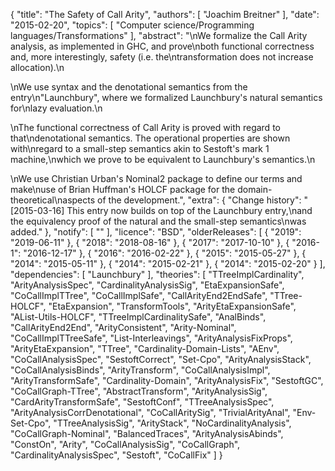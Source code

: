 {
    "title": "The Safety of Call Arity",
    "authors": [
        "Joachim Breitner"
    ],
    "date": "2015-02-20",
    "topics": [
        "Computer science/Programming languages/Transformations"
    ],
    "abstract": "\nWe formalize the Call Arity analysis, as implemented in GHC, and prove\nboth functional correctness and, more interestingly, safety (i.e. the\ntransformation does not increase allocation).\n<p>\nWe use syntax and the denotational semantics from the entry\n\"Launchbury\", where we formalized Launchbury's natural semantics for\nlazy evaluation.\n<p>\nThe functional correctness of Call Arity is proved with regard to that\ndenotational semantics. The operational properties are shown with\nregard to a small-step semantics akin to Sestoft's mark 1 machine,\nwhich we prove to be equivalent to Launchbury's semantics.\n<p>\nWe use Christian Urban's Nominal2 package to define our terms and make\nuse of Brian Huffman's HOLCF package for the domain-theoretical\naspects of the development.",
    "extra": {
        "Change history": "[2015-03-16] This entry now builds on top of the Launchbury entry,\nand the equivalency proof of the natural and the small-step semantics\nwas added."
    },
    "notify": [
        ""
    ],
    "licence": "BSD",
    "olderReleases": [
        {
            "2019": "2019-06-11"
        },
        {
            "2018": "2018-08-16"
        },
        {
            "2017": "2017-10-10"
        },
        {
            "2016-1": "2016-12-17"
        },
        {
            "2016": "2016-02-22"
        },
        {
            "2015": "2015-05-27"
        },
        {
            "2014": "2015-05-11"
        },
        {
            "2014": "2015-02-21"
        },
        {
            "2014": "2015-02-20"
        }
    ],
    "dependencies": [
        "Launchbury"
    ],
    "theories": [
        "TTreeImplCardinality",
        "ArityAnalysisSpec",
        "CardinalityAnalysisSig",
        "EtaExpansionSafe",
        "CoCallImplTTree",
        "CoCallImplSafe",
        "CallArityEnd2EndSafe",
        "TTree-HOLCF",
        "EtaExpansion",
        "TransformTools",
        "ArityEtaExpansionSafe",
        "AList-Utils-HOLCF",
        "TTreeImplCardinalitySafe",
        "AnalBinds",
        "CallArityEnd2End",
        "ArityConsistent",
        "Arity-Nominal",
        "CoCallImplTTreeSafe",
        "List-Interleavings",
        "ArityAnalysisFixProps",
        "ArityEtaExpansion",
        "TTree",
        "Cardinality-Domain-Lists",
        "AEnv",
        "CoCallAnalysisSpec",
        "SestoftCorrect",
        "Set-Cpo",
        "ArityAnalysisStack",
        "CoCallAnalysisBinds",
        "ArityTransform",
        "CoCallAnalysisImpl",
        "ArityTransformSafe",
        "Cardinality-Domain",
        "ArityAnalysisFix",
        "SestoftGC",
        "CoCallGraph-TTree",
        "AbstractTransform",
        "ArityAnalysisSig",
        "CardArityTransformSafe",
        "SestoftConf",
        "TTreeAnalysisSpec",
        "ArityAnalysisCorrDenotational",
        "CoCallAritySig",
        "TrivialArityAnal",
        "Env-Set-Cpo",
        "TTreeAnalysisSig",
        "ArityStack",
        "NoCardinalityAnalysis",
        "CoCallGraph-Nominal",
        "BalancedTraces",
        "ArityAnalysisAbinds",
        "ConstOn",
        "Arity",
        "CoCallAnalysisSig",
        "CoCallGraph",
        "CardinalityAnalysisSpec",
        "Sestoft",
        "CoCallFix"
    ]
}